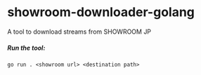 # showroom-downloader-golang
A tool to download streams from SHOWROOM JP

##### Run the tool:
`go run . <showroom url> <destination path>`
